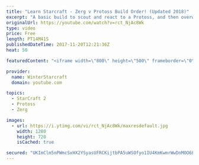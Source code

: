 ```yaml
---
title: "Learn Starcraft - Zerg v Protoss Build Order! (Updated 2018)"
excerpt: "A basic build to scout and react to a Protoss, and then overwhelm them with the swarm! Meant for lower level players looking for direction, not higher level looking for the dankest meta. -- Watch live at https://www.twitch.tv/wintergaming"
originalUrl: https://youtube.com/watch?v=rct_NjAc8Wk
type: video
price: Free
length: PT14M41S
publishedDateTime: 2017-11-20T12:21:36Z
heat: 50

featuredContent: "<iframe width=\"800\" height=\"500\" frameborder=\"0\" src=\"https://www.youtube.com/embed/rct_NjAc8Wk\" allow=\"accelerometer; autoplay; encrypted-media; gyroscope; picture-in-picture\" allowfullscreen></iframe>"

provider:
  name: WinterStarcraft
  domain: youtube.com

topics:
  - StarCraft 2
  - Protoss
  - Zerg

images:
  - url: https://i.ytimg.com/vi/rct_NjAc8Wk/maxresdefault.jpg
    width: 1280
    height: 720
    isCached: true

secured: "UKImClm5nPWmcSxHX2YSyasUFRCKijtbPA5uWSOfyo1IU4KmKwmrWwDnMOO6FsrBYOtFVRg9e7xqgYjC9cgwZg9vEFHKql0ExC1KWyGBE8wRr/zRgXvnenY6KHfl9+mBIV0Jx67wbXqE2hiKWqo1t0e54DPrvU+IQJdFtTxMNKOa7tYjPOyZRmnyYZccZ1GKor0dR39OsO3OX8PO7Gjv9vuppWKfdDDHaHG3N0aFv0XuJf0w++K+MjZ0ex1l+q6rSN8VOo7ZuVtAGwYi46/Oq/ua2eJffCtMmUIheio3V7O2RMbMZXWN/DE150JymFzuOeYXjeKczIbXxu9xs7bTaOyfo3T+ZWfNN3TA9cxJQsW7y+raHK+dro6fTxd2cKiI69gLF1CB2yKEsVNJwN5pDoq/uz/Jnjh8ohhOxX3yhgw=;MI7bjQoanv8qEjWpgrxqIA=="
---
```


